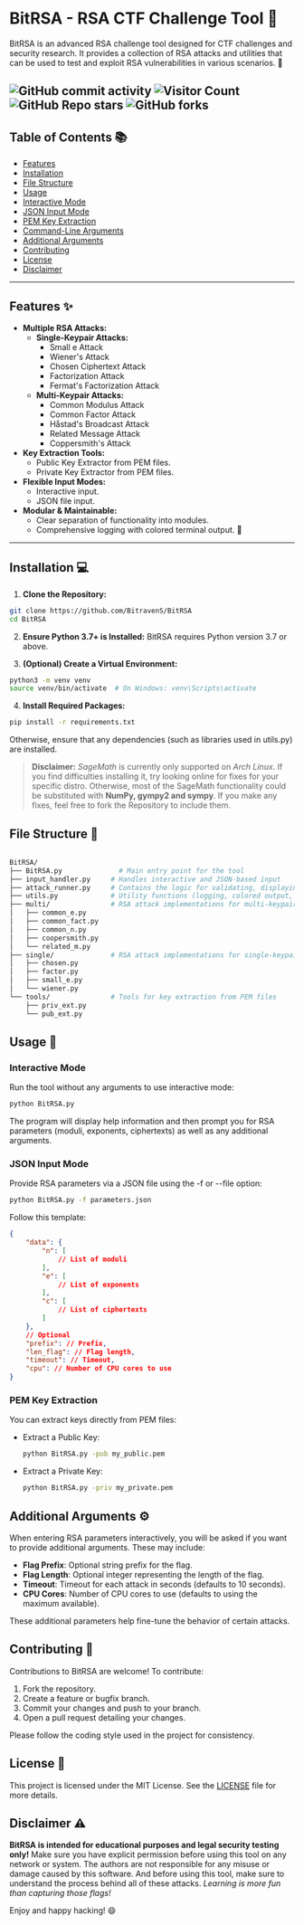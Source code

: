 # BitRSA - RSA CTF Challenge Tool 🚀

BitRSA is an advanced RSA challenge tool designed for CTF challenges and security research. It provides a collection of RSA attacks and utilities that can be used to test and exploit RSA vulnerabilities in various scenarios. 🔐


![GitHub commit activity](https://img.shields.io/github/commit-activity/m/BitravenS/BitRSA)
![Visitor Count](https://komarev.com/ghpvc/?username=BitravenS&color=blue)
![GitHub Repo stars](https://img.shields.io/github/stars/BitravenS/BitRSA?style=social)
![GitHub forks](https://img.shields.io/github/forks/BitravenS/BitRSA?style=social)
---

## Table of Contents 📚

- [Features](#features)
- [Installation](#installation)
- [File Structure](#file-structure)
- [Usage](#usage)
- [Interactive Mode](#interactive-mode)
- [JSON Input Mode](#json-input-mode)
- [PEM Key Extraction](#pem-key-extraction)
- [Command-Line Arguments](#command-line-arguments)
- [Additional Arguments](#additional-arguments)
- [Contributing](#contributing)
- [License](#license)
- [Disclaimer](#disclaimer)

---

## Features ✨

- **Multiple RSA Attacks:**
  - **Single-Keypair Attacks:**
    - Small e Attack
    - Wiener's Attack
    - Chosen Ciphertext Attack
    - Factorization Attack
    - Fermat's Factorization Attack
  - **Multi-Keypair Attacks:**
    - Common Modulus Attack
    - Common Factor Attack
    - Håstad's Broadcast Attack
    - Related Message Attack
    - Coppersmith's Attack
- **Key Extraction Tools:**
  - Public Key Extractor from PEM files.
  - Private Key Extractor from PEM files.
- **Flexible Input Modes:**
  - Interactive input.
  - JSON file input.
- **Modular & Maintainable:**
  - Clear separation of functionality into modules.
  - Comprehensive logging with colored terminal output. 🎨

---

## Installation 💻

1. **Clone the Repository:**
  ```bash
  git clone https://github.com/BitravenS/BitRSA
  cd BitRSA
  ```
2. **Ensure Python 3.7+ is Installed:**
  BitRSA requires Python version 3.7 or above.

3. **(Optional) Create a Virtual Environment:**
  ```bash
  python3 -m venv venv
  source venv/bin/activate  # On Windows: venv\Scripts\activate
  ```

4. **Install Required Packages:**
```bash
pip install -r requirements.txt
```
  Otherwise, ensure that any dependencies (such as libraries used in utils.py) are installed.


> **Disclaimer:** *SageMath* is currently only supported on *Arch Linux*.
> If you find difficulties installing it, try looking online for fixes for your specific distro.
> Otherwise, most of the SageMath functionality could be substituted with **NumPy, gympy2 and sympy**.
> If you make any fixes, feel free to fork the Repository to include them.


## File Structure 📁

```bash

BitRSA/
├── BitRSA.py              # Main entry point for the tool
├── input_handler.py     # Handles interactive and JSON-based input
├── attack_runner.py     # Contains the logic for validating, displaying, and executing attacks
├── utils.py             # Utility functions (logging, colored output, etc.)
├── multi/               # RSA attack implementations for multi-keypair attacks
│   ├── common_e.py
│   ├── common_fact.py
│   ├── common_n.py
│   ├── coopersmith.py
│   └── related_m.py
├── single/              # RSA attack implementations for single-keypair attacks
│   ├── chosen.py
│   ├── factor.py
│   ├── small_e.py
│   └── wiener.py
└── tools/               # Tools for key extraction from PEM files
    ├── priv_ext.py
    └── pub_ext.py
```

## Usage 🚀

### Interactive Mode
Run the tool without any arguments to use interactive mode:
```bash
python BitRSA.py
```
The program will display help information and then prompt you for RSA parameters (moduli, exponents, ciphertexts) as well as any additional arguments.

### JSON Input Mode
Provide RSA parameters via a JSON file using the -f or --file option:
```bash
python BitRSA.py -f parameters.json
```
Follow this template:
```json
{
    "data": {
        "n": [
            // List of moduli
        ],
        "e": [
            // List of exponents
        ],
        "c": [
            // List of ciphertexts
        ]
    },
    // Optional
    "prefix": // Prefix,
    "len_flag": // Flag length,
    "timeout": // Timeout,
    "cpu": // Number of CPU cores to use
}
```

### PEM Key Extraction
You can extract keys directly from PEM files:
- Extract a Public Key:
  ```bash
  python BitRSA.py -pub my_public.pem
  ```
- Extract a Private Key:
  ```bash
  python BitRSA.py -priv my_private.pem
  ```

## Additional Arguments ⚙️
When entering RSA parameters interactively, you will be asked if you want to provide additional arguments. These may include:

- **Flag Prefix**: Optional string prefix for the flag.
- **Flag Length**: Optional integer representing the length of the flag.
- **Timeout**: Timeout for each attack in seconds (defaults to 10 seconds).
- **CPU Cores**: Number of CPU cores to use (defaults to using the maximum available).

These additional parameters help fine-tune the behavior of certain attacks.

## Contributing 🤝
Contributions to BitRSA are welcome! To contribute:

1. Fork the repository.
2. Create a feature or bugfix branch.
3. Commit your changes and push to your branch.
4. Open a pull request detailing your changes.

Please follow the coding style used in the project for consistency.

## License 📄

This project is licensed under the MIT License. See the [LICENSE](./LICENSE) file for more details.

## Disclaimer ⚠️

**BitRSA is intended for educational purposes and legal security testing only!**
Make sure you have explicit permission before using this tool on any network or system. The authors are not responsible for any misuse or damage caused by this software.
And before using this tool, make sure to understand the process behind all of these attacks. *Learning is more fun than capturing those flags!*

Enjoy and happy hacking! 😄

